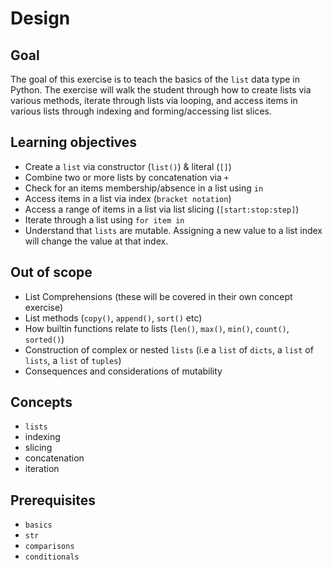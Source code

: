 # Design

## Goal

The goal of this exercise is to teach the basics of the `list` data type in Python. The exercise will walk the student through how to create lists via various methods, iterate through lists via looping, and access items in various lists through indexing and forming/accessing list slices.

## Learning objectives

- Create a `list` via constructor (`list()`) & literal (`[]`)
- Combine two or more lists by concatenation via `+`
- Check for an items membership/absence in a list using `in`
- Access items in a list via index (`bracket notation`)
- Access a range of items in a list via list slicing (`[start:stop:step]`)
- Iterate through a list using `for item in`
- Understand that `lists` are mutable. Assigning a new value to a list index will change the value at that index.

## Out of scope

- List Comprehensions (these will be covered in their own concept exercise)
- List methods (`copy()`, `append()`, `sort()` etc)
- How builtin functions relate to lists (`len()`, `max()`, `min()`, `count()`, `sorted()`)
- Construction of complex or nested `lists` (i.e a `list` of `dicts`, a `list` of `lists`, a `list` of `tuples`)
- Consequences and considerations of mutability

## Concepts

- `lists`
- indexing
- slicing
- concatenation
- iteration

## Prerequisites

- `basics`
- `str`
- `comparisons`
- `conditionals`
